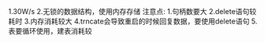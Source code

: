 
1.30W/s
2.无锁的数据结构，使用内存存储
注意点:
1.句柄数要大
2.delete语句较耗时
3.内存消耗较大
4.trncate会导致重启的时候回复数据，要使用delete语句
5.表要循环使用，建表消耗较
